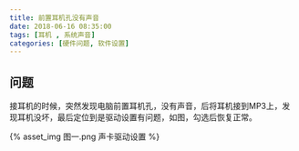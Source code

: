 ```yaml
---
title: 前置耳机孔没有声音
date: 2018-06-16 08:35:00
tags: [耳机 , 系统声音] 
categories: [硬件问题, 软件设置] 
---
```


## 问题

接耳机的时候，突然发现电脑前置耳机孔，没有声音，后将耳机接到MP3上，发现耳机没坏，最后定位到是驱动设置有问题，如图，勾选后恢复正常。

{% asset_img 图一.png 声卡驱动设置 %}